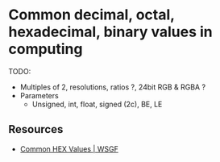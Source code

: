 # Common decimal, octal, hexadecimal, binary values in computing

TODO:

-   Multiples of 2, resolutions, ratios ?, 24bit RGB & RGBA ?
-   Parameters
    -   Unsigned, int, float, signed (2c), BE, LE

## Resources

-   [Common HEX Values | WSGF](https://www.wsgf.org/article/common-hex-values)
